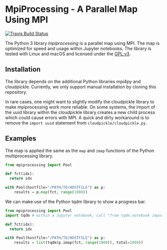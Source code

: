 # MpiProcessing - A Parallel Map Using MPI

[![Travis Build Status][travis-svg]][travis-link]
<!---[![AppVeyor Build Status][appveyor-svg]][appveyor-link]-->

The Python 3 library *mpiprocessing* is a parallel map using MPI. The map is optimized for speed and usage within Jupyter notebooks. The library is tested with Linux and macOS and licensed under the [GPL v3][gpl-link].

## Installation

The library depends on the additional Python libraries mpi4py and cloudpickle. Currently, we only support manual installation by cloning this repository.

In rare cases, one might want to slightly modify the cloudpickle library to make mpiprocessing work more reliable: On some systems, the import of the uuid library within the cloudpickle library creates a new child process which could cause errors with MPI. A quick and dirty workaround is to remove the `import uuid` statement from `cloudpickle/cloudpickle.py`.

## Examples

The map is applied the same as the `map` and `imap` functions of the Python multiprocessing library.
```python
from mpiprocessing import Pool

def fct(idx):
  return idx

with Pool(hostfile="/PATH/TO/HOSTFILE") as p:
    results = p.map(fct, range(1000))
```

We can make use of the Python tqdm library to show a progress bar.
```python
from mpiprocessing import Pool
import tqdm # within a Jupyter notebook, call "from tqdm.notebook import tqdm" instead

def fct(idx):
  return idx

with Pool(hostfile="/PATH/TO/HOSTFILE") as p:
    results = list(tqdm(p.imap(fct, range(1000)), total=1000))
```

[travis-svg]: https://api.travis-ci.com/seweber/mpiprocessing.svg?branch=master
[travis-link]: https://travis-ci.com/seweber/mpiprocessing
[appveyor-svg]: https://ci.appveyor.com/api/projects/status/by19txrhh6fedjbe/branch/master?svg=true
[appveyor-link]: https://ci.appveyor.com/project/seweber/mpiprocessing/branch/master
[gpl-link]: https://www.gnu.org/licenses/gpl-3.0.html
